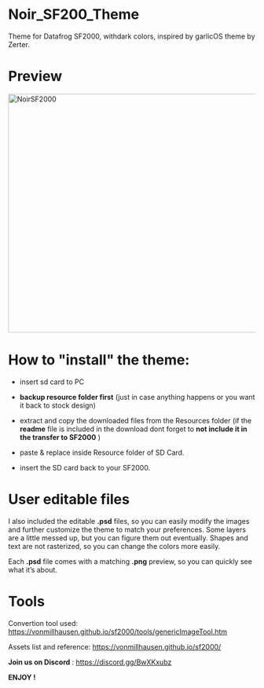 # Noir_SF200_Theme
Theme for Datafrog SF2000, withdark colors, inspired by garlicOS theme by Zerter.

# Preview 

<img width="645" height="486" alt="NoirSF2000" src="https://github.com/user-attachments/assets/d5ccbe57-5476-4b6c-88ab-15b15749fe51" />

# How to "install" the theme:

- insert sd card to PC

- **backup resource folder first** (just in case anything happens or you want it back to stock design)

- extract and copy the downloaded files from the Resources folder (if the **readme** file is included in the download dont forget to **not include it in the transfer to SF2000** )

- paste & replace inside Resource folder of SD Card.

- insert the SD card back to your SF2000.

# User editable files 

I also included the editable **.psd** files, so you can easily modify the images and further customize the theme to match your preferences. Some layers are a little messed up, but you can figure them out eventually. Shapes and text are not rasterized, so you can change the colors more easily.

Each **.psd** file comes with a matching **.png** preview, so you can quickly see what it’s about.

# Tools

Convertion tool used: https://vonmillhausen.github.io/sf2000/tools/genericImageTool.htm

Assets list and reference: https://vonmillhausen.github.io/sf2000/

**Join us on Discord** : https://discord.gg/BwXKxubz

**ENJOY !**




